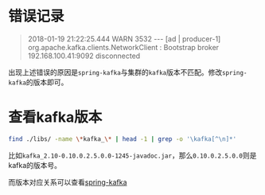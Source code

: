 # 错误记录

> 2018-01-19 21:22:25.444  WARN 3532 --- [ad | producer-1] org.apache.kafka.clients.NetworkClient   : Bootstrap broker 192.168.100.41:9092 disconnected

出现上述错误的原因是`spring-kafka`与集群的`kafka`版本不匹配。修改`spring-kafka`的版本即可。

# 查看kafka版本

```bash
find ./libs/ -name \*kafka_\* | head -1 | grep -o '\kafka[^\n]*'
```

比如`kafka_2.10-0.10.0.2.5.0.0-1245-javadoc.jar`，那么`0.10.0.2.5.0.0`则是kafka的版本号。

而版本对应关系可以查看[spring-kafka](http://projects.spring.io/spring-kafka/)
